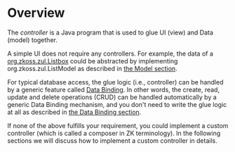 # Overview

The *controller* is a Java program that is used to glue UI (view) and
Data (model) together.

A simple UI does not require any controllers. For example, the data of a
[org.zkoss.zul.Listbox](https://www.zkoss.org/javadoc/latest/zk/org/zkoss/zul/Listbox.html) could be abstracted by
implementing <javadoc type="interface">org.zkoss.zul.ListModel</javadoc>
as described in [the Model section]({{site.baseurl}}/zk_dev_ref/mvc/model).

For typical database access, the glue logic (i.e., controller) can be
handled by a generic feature called [Data Binding]({{site.baseurl}}/zk_dev_ref/mvvm/data_binding). In
other words, the create, read, update and delete operations (CRUD) can
be handled automatically by a generic Data Binding mechanism, and you
don't need to write the glue logic at all as described in [the Data Binding section]({{site.baseurl}}/zk_dev_ref/mvvm/data_binding).

If none of the above fulfills your requirement, you could implement a
custom controller (which is called a composer in ZK terminology). In the
following sections we will discuss how to implement a custom controller
in details.
